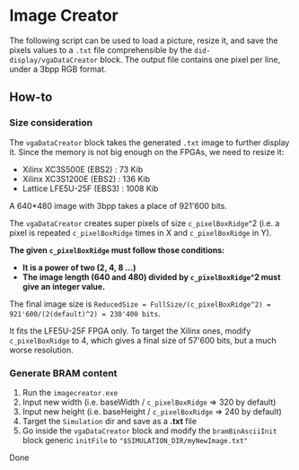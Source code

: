 # Image Creator
The following script can be used to load a picture, resize it, and save the pixels values to a `.txt` file comprehensible by the `did-display/vgaDataCreator` block.
The output file contains one pixel per line, under a 3bpp RGB format.

## How-to
### Size consideration
The `vgaDataCreator` block takes the generated `.txt` image to further display it. Since the memory is not big enough on the FPGAs, we need to resize it:
- Xilinx XC3S500E (EBS2) : 73 Kib
- Xilinx XC3S1200E (EBS2) : 136 Kib
- Lattice LFE5U-25F (EBS3) : 1008 Kib

A 640\*480 image with 3bpp takes a place of 921'600 bits.

The `vgaDataCreator` creates super pixels of size `c_pixelBoxRidge`^2 (i.e. a pixel is repeated `c_pixelBoxRidge` times in X and `c_pixelBoxRidge` in Y).

__The given `c_pixelBoxRidge` must follow those conditions:__
- __It is a power of two (2, 4, 8 ...)__
- __The image length (640 and 480) divided by `c_pixelBoxRidge`^2 must give an integer value.__

The final image size is `ReducedSize = FullSize/(c_pixelBoxRidge^2) = 921'600/(2(default)^2) = 230'400 bits`.

It fits the LFE5U-25F FPGA only. To target the Xilinx ones, modify `c_pixelBoxRidge` to 4, which gives a final size of 57'600 bits, but a much worse resolution.

### Generate BRAM content
1. Run the `imagecreator.exe` 
1. Input new width (i.e. baseWidth / `c_pixelBoxRidge` => 320 by default)
1. Input new height (i.e. baseHeight / `c_pixelBoxRidge` => 240 by default)
1. Target the `Simulation` dir and save as a **.txt** file
1. Go inside the `vgaDataCreator` block and modify the `bramBinAsciiInit` block generic `initFile` to `"$SIMULATION_DIR/myNewImage.txt"`

Done
